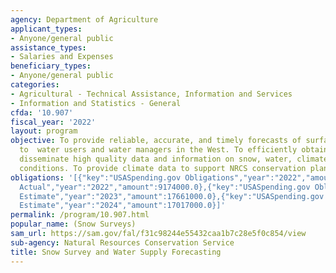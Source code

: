 ```yaml
---
agency: Department of Agriculture
applicant_types:
- Anyone/general public
assistance_types:
- Salaries and Expenses
beneficiary_types:
- Anyone/general public
categories:
- Agricultural - Technical Assistance, Information and Services
- Information and Statistics - General
cfda: '10.907'
fiscal_year: '2022'
layout: program
objective: To provide reliable, accurate, and timely forecasts of surface water supply
  to  water users and water managers in the West. To efficiently obtain, manage, and
  disseminate high quality data and information on snow, water, climate, and hydrologic
  conditions. To provide climate data to support NRCS conservation planning tools.
obligations: '[{"key":"USASpending.gov Obligations","year":"2022","amount":300000.0},{"key":"SAM.gov
  Actual","year":"2022","amount":9174000.0},{"key":"USASpending.gov Obligations","year":"2023","amount":100700.0},{"key":"SAM.gov
  Estimate","year":"2023","amount":17661000.0},{"key":"USASpending.gov Obligations","year":"2024","amount":0.0},{"key":"SAM.gov
  Estimate","year":"2024","amount":17017000.0}]'
permalink: /program/10.907.html
popular_name: (Snow Surveys)
sam_url: https://sam.gov/fal/f31c98244e55432caa1b7c28e5f0c854/view
sub-agency: Natural Resources Conservation Service
title: Snow Survey and Water Supply Forecasting
---
```


